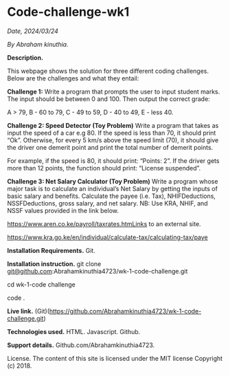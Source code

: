 # Code-challenge-wk1

*Date, 2024/03/24*

*By Abraham kinuthia.*

**Description.**

This webpage shows the solution for three different coding challenges.
Below are the challenges and what they entail:


**Challenge 1:**
Write a program that prompts the user to input student marks. The input should be between 0 and 100. Then output the correct grade: 

A > 79, B - 60 to 79, C -  49 to 59, D - 40 to 49, E - less 40.

 

**Challenge 2: Speed Detector (Toy Problem)**
Write a program that takes as input the speed of a car e.g 80. If the speed is less than 70, it should print “Ok”. Otherwise, for every 5 km/s above the speed limit (70), it should give the driver one demerit point and print the total number of demerit points.

For example, if the speed is 80, it should print: “Points: 2”. If the driver gets more than 12 points, the function should print: “License suspended”.

 

**Challenge 3: Net Salary Calculator (Toy Problem)**
Write a program whose major task is to calculate an individual’s Net Salary by getting the inputs of basic salary and benefits. Calculate the payee (i.e. Tax), NHIFDeductions, NSSFDeductions, gross salary, and net salary. 
NB: Use KRA, NHIF, and NSSF values provided in the link below.

https://www.aren.co.ke/payroll/taxrates.htmLinks to an external site.  

https://www.kra.go.ke/en/individual/calculate-tax/calculating-tax/paye


**Installation Requirements.**
Git.

**Installation instruction.**
git clone git@github.com:Abrahamkinuthia4723/wk-1-code-challenge.git

cd wk-1-code challenge

code .

**Live link.**
(Git)(https://github.com/Abrahamkinuthia4723/wk-1-code-challenge.git)

**Technologies used.**
HTML.
Javascript.
Github.

**Support details.**
Github.com/Abrahamkinuthia4723.

License.
The content of this site is licensed under the MIT license
Copyright (c) 2018.

